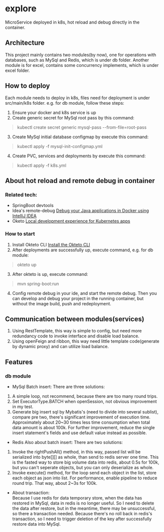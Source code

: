 # explore
MicroService deployed in k8s, hot reload and debug directly in the container.

## Architecture
This project mainly contains two modules(by now), one for operations with databases, such as MySql and Redis, which is under db folder.
Another module is for excel, contains some concurrency implements, which is under excel folder.

## How to deploy
Each module needs to deploy in k8s, files need for deployment is under src/main/k8s folder. e.g. for db module, follow these steps:
1. Ensure your docker and k8s service is up
2. Create generic secret for MySql root pass by this command:
> kubectl create secret generic mysql-pass --from-file=root-pass
3. Create MySql initial database configmap by execute this command:
> kubectl apply -f mysql-init-configmap.yml
4. Create PVC, services and deployments by execute this command:
> kubectl apply -f k8s.yml

## About hot reload and remote debug in container
### Related tech:
* SpringBoot devtools
* Idea's remote-debug [Debug your Java applications in Docker using IntelliJ IDEA](https://blog.jetbrains.com/idea/2019/04/debug-your-java-applications-in-docker-using-intellij-idea/)
* Oketo [Local development experience for Kubernetes apps ](https://github.com/okteto/okteto)

### How to start
1. Install Okteto CLI [Install the Okteto CLI](https://okteto.com/docs/getting-started/index.html#step-1-install-the-okteto-cli)
2. After deployments are successfully up, execute command, e.g. for db module:
> okteto up
3. After okteto is up, execute command:
> mvn spring-boot:run
4. Config remote debug in your ide, and start the remote debug. Then you can develop and debug your project in the running container,
but without the image build, push and redeployment.

## Communication between modules(services)
1. Using RestTemplate, this way is simple to config, but need more redundancy code to invoke interface and disable load balance.
2. Using openFeign and ribbon, this way need little template code(generate by dynamic proxy) and can utilize load balance.

## Features
### db module
* MySql
Batch insert:
There are three solutions:
1. A simple loop, not recommend, because there are too many round trips.
2. Set ExecutorType.BATCH when openSession, not obvious improvement in my test.
3. Generate big insert sql by Mybatis's <foreach>(need to divide into several sublist), compare pre two, there's significant improvement of execution time. Approximately about 20~30 times less time consumption when total data amount is about 100k. For further improvement, reduce the single insert statement's fields and use default value instead as possible.
  
* Redis
Also about batch insert:
There are two solutions:
1. Invoke the rightPushAll() method, in this way, passed list will be serialized into byte[][] as whole, than send to redis server one time. This is the fasted way to store big volume data into redis, about 0.5s for 100k, but you can't seperate objects, but you can only deserialize as whole.
2. Invoke execute() method, for the loop send each object in the list, store each object as json into list. For performance, enable pipeline to reduce round trip. That way, about 2~3s for 100k.

* About transaction:  
Because I use redis for data temporary store, when the data has restored in MySql, data in redis is no longer useful. So I need to delete the data after restore, but in the meantime, there may be unsuccessful, so there a transaction needed. Because there's no roll back in redis's transaction, so I need to trigger deletion of the key after successfully restore data into MySql.

